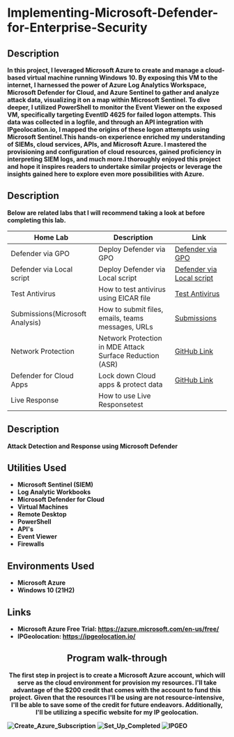 <h1>Implementing-Microsoft-Defender-for-Enterprise-Security</h1>

<h2>Description</h2>
<b>In this project, I leveraged Microsoft Azure to create and manage a cloud-based virtual machine running Windows 10. By exposing this VM to the internet, I harnessed the power of Azure Log Analytics Workspace, Microsoft Defender for Cloud, and Azure Sentinel to gather and analyze attack data, visualizing it on a map within Microsoft Sentinel. To dive deeper, I utilized PowerShell to monitor the Event Viewer on the exposed VM, specifically targeting EventID 4625 for failed logon attempts. This data was collected in a logfile, and through an API integration with IPgeolocation.io, I mapped the origins of these logon attempts using Microsoft Sentinel.This hands-on experience enriched my understanding of SIEMs, cloud services, APIs, and Microsoft Azure. I mastered the provisioning and configuration of cloud resources, gained proficiency in interpreting SIEM logs, and much more.I thoroughly enjoyed this project and hope it inspires readers to undertake similar projects or leverage the insights gained here to explore even more possibilities with Azure.<b/>
<br />

<h2>Description</h2>
<b>Below are related labs that I will recommend taking a look at before completing this lab.<b/>
<br />
  
| Home Lab                      | Description                                            | Link                                                                  |
|-------------------------------|--------------------------------------------------------|-----------------------------------------------------------------------|
| Defender via GPO              | Deploy Defender via GPO                                | [Defender via GPO](https://github.com/StephenOwusuB/Defender-via-GPO) |
| Defender via Local script     | Deploy Defender via Local script                       | [Defender via Local script](https://github.com/StephenOwusuB/Defender-via-Local-script) |
| Test Antivirus                |How to test antivirus using EICAR file                  | [Test Antivirus](https://github.com/StephenOwusuB/Test-Antivirus-WD-) |
| Submissions(Microsoft Analysis)|How to submit files, emails, teams messages, URLs       | [Submissions](https://github.com/StephenOwusuB/Submissions-Microsoft-Analysis-) |
| Network Protection            |Network Protection in MDE Attack Surface Reduction (ASR)| [GitHub Link](https://github.com/yourusername/projectC) |
| Defender for Cloud Apps       |Lock down Cloud apps & protect data                     | [GitHub Link](https://github.com/yourusername/projectC) |
| Live Response                 |How to use Live Responsetest|                           | [GitHub Link](https://github.com/yourusername/projectC) |

<h2>Description</h2>
<b>Attack Detection and Response using Microsoft Defender<b/>
<br />

<h2>Utilities Used</h2>

- <b>Microsoft Sentinel (SIEM)</b> 
- <b>Log Analytic Workbooks</b>
- <b>Microsoft Defender for Cloud</b>
- <b>Virtual Machines</b>
- <b>Remote Desktop</b>
- <b>PowerShell</b>
- <b>API's</b>
- <b>Event Viewer</b>
- <b>Firewalls</b>

<h2>Environments Used </h2>

- <b>Microsoft Azure</b>
- <b>Windows 10</b> (21H2)

<h2>Links</h2>

- <b>Microsoft Azure Free Trial:</b> https://azure.microsoft.com/en-us/free/
- <b>IPGeolocation:</b> https://ipgeolocation.io/

<h2 align="center">Program walk-through</h2>

<p align="center">
<b>The first step in project is to create a Microsoft Azure account, which will serve as  the cloud environment for provision my resources. I'll take advantage of the $200 credit  that comes with the account to fund this project. Given that the resources I'll be using are not resource-intensive, I'll be able to save some of the credit for future endeavors. Additionally, I'll be utilizing a specific website for my IP geolocation.  </b> <br/>
</p>

![Create_Azure_Subscription](https://user-images.githubusercontent.com/108043108/225348757-c41744df-2be1-4ffc-87a6-aa258a4102ef.JPG)
![Set_Up_Completed](https://user-images.githubusercontent.com/108043108/225348950-5d9c01fa-a707-4813-a6f3-012c703c41df.JPG)
![IPGEO](https://user-images.githubusercontent.com/108043108/225456045-a2a5b61c-b0ba-49a0-9552-92bf0c8d1cf1.JPG)
